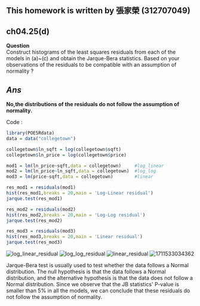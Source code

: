 
## This homework is written by 張家榮 (312707049)

## ch04.25(d)

**Question** \
Construct histograms of the least squares residuals from each of the models in (a)~(c) and obtain the Jarque-Bera statistics. Based on your observations of the residuals to be compatible with an assumption of normality ?

## *Ans* 

**No,the distributions of the residuals do not follow the assumption of normality.**

Code : 

``` r
library(POE5Rdata)
data = data("collegetown")

collegetown$ln_sqft = log(collegetown$sqft)
collegetown$ln_price = log(collegetown$price)

mod1 = lm(ln_price~sqft,data = collegetown)     #log_linear
mod2 = lm(ln_price~ln_sqft,data = collegetown)  #log_log
mod3 = lm(price~sqft,data = collegetown)        #linear

res_mod1 = residuals(mod1)
hist(res_mod1,breaks = 20,main = 'Log-Linear residual')
jarque.test(res_mod1)

res_mod2 = residuals(mod2)
hist(res_mod2,breaks = 20,main = 'Log-Log residual')
jarque.test(res_mod2)

res_mod3 = residuals(mod3)
hist(res_mod3,breaks = 20,main = 'Linear residual')
jarque.test(res_mod3)

```

![log_linear_residual](https://github.com/HWTeng-Course/202402-Financial-Econometrics/assets/161788384/36ee8230-b26b-4e83-97e8-105b63cdfb65)
![log_log_residual](https://github.com/HWTeng-Course/202402-Financial-Econometrics/assets/161788384/0aaa9c04-807d-43dc-b6f0-cbe4645fde7c)
![linear_residual](https://github.com/HWTeng-Course/202402-Financial-Econometrics/assets/161788384/33007d62-c57e-45bc-8c0c-3dcd93c835e6)
![1711533034362](https://github.com/HWTeng-Course/202402-Financial-Econometrics/assets/161788384/8f70fe19-131c-4c20-a2e8-3e13714d3876)

Jarque-Bera test is usually used to test whether the data follows a Normal distribution. The null hypothesis is that the data follows a Normal distribution, and the alternative hypothesis is that the data does not follow a Normal distribution. Since we observe that the JB statistics' P-value is smaller than 5% in all the models, we can conclude that these residuals do not follow the assumption of normality.
